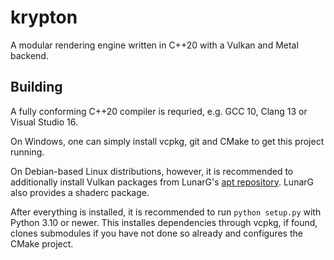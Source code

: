# krypton

A modular rendering engine written in C++20 with a Vulkan and Metal backend.

## Building

A fully conforming C++20 compiler is requried, e.g. GCC 10, Clang 13 or Visual Studio 16.

On Windows, one can simply install vcpkg, git and CMake to get this project running.

On Debian-based Linux distributions, however, it is recommended to additionally install Vulkan packages
from LunarG's [apt repository](https://vulkan.lunarg.com/doc/view/latest/linux/getting_started_ubuntu.html).
LunarG also provides a shaderc package.

After everything is installed, it is recommended to run `python setup.py` with Python 3.10 or newer. This installes
dependencies through vcpkg, if found, clones submodules if you have not done so already and configures the CMake project.
